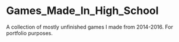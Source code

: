 # Games_Made_In_High_School
 A collection of mostly unfinished games I made from 2014-2016. For portfolio purposes.
